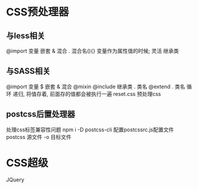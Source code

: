 # CSS预处理器

## 与less相关

@import
变量 
嵌套 &
混合 . 混合名(){}  变量作为属性值的时候; 灵活
继承类

## 与SASS相关

@import 
变量 $
嵌套 &
混合 @mixin  @include
继承类 . 类名  @extend . 类名
循环 递归, 将值存着, 前面存的值都会被执行一遍
reset.css 预处理css

## postcss后置处理器

处理css标签兼容性问题
npm i -D postcss-cli
配置postcssrc.js配置文件
postcss 源文件 -o 目标文件


# CSS超级
JQuery